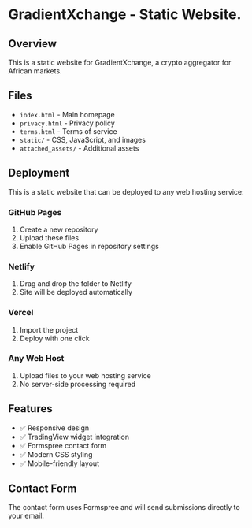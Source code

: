 # GradientXchange - Static Website.

## Overview
This is a static website for GradientXchange, a crypto aggregator for African markets.

## Files
- `index.html` - Main homepage
- `privacy.html` - Privacy policy
- `terms.html` - Terms of service
- `static/` - CSS, JavaScript, and images
- `attached_assets/` - Additional assets

## Deployment
This is a static website that can be deployed to any web hosting service:

### GitHub Pages
1. Create a new repository
2. Upload these files
3. Enable GitHub Pages in repository settings

### Netlify
1. Drag and drop the folder to Netlify
2. Site will be deployed automatically

### Vercel
1. Import the project
2. Deploy with one click

### Any Web Host
1. Upload files to your web hosting service
2. No server-side processing required

## Features
- ✅ Responsive design
- ✅ TradingView widget integration
- ✅ Formspree contact form
- ✅ Modern CSS styling
- ✅ Mobile-friendly layout

## Contact Form
The contact form uses Formspree and will send submissions directly to your email.

